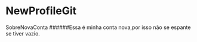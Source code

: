 # NewProfileGit
SobreNovaConta
######Essa é minha conta nova,por isso não se espante se tiver vazio.

